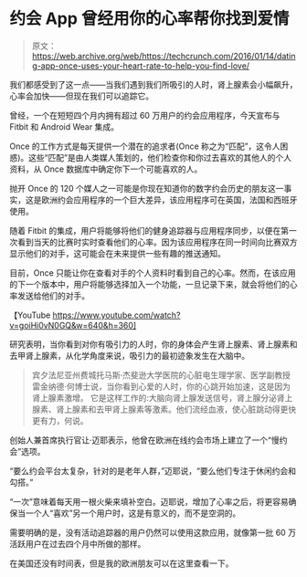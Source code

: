 # 约会 App 曾经用你的心率帮你找到爱情 

> 原文：<https://web.archive.org/web/https://techcrunch.com/2016/01/14/dating-app-once-uses-your-heart-rate-to-help-you-find-love/>

我们都感受到了这一点——当我们遇到我们所吸引的人时，肾上腺素会小幅飙升，心率会加快——但现在我们可以追踪它。

曾经，一个在短短四个月内拥有超过 60 万用户的约会应用程序，今天宣布与 Fitbit 和 Android Wear 集成。

Once 的工作方式是每天提供一个潜在的追求者(Once 称之为“匹配”，这令人困惑)。这些“匹配”是由人类媒人策划的，他们检查你和你过去喜欢的其他人的个人资料，从 Once 数据库中确定你下一个可能喜欢的人。

抛开 Once 的 120 个媒人之一可能是你现在知道你的数字约会历史的朋友这一事实，这是欧洲约会应用程序的一个巨大差异，该应用程序可在英国，法国和西班牙使用。

随着 Fitbit 的集成，用户将能够将他们的健身追踪器与应用程序同步，以便在第一次看到当天的比赛时实时查看他们的心率。因为该应用程序在同一时间向比赛双方显示他们的对手，这可能会在未来提供一些有趣的推送通知。

目前，Once 只能让你在查看对手的个人资料时看到自己的心率。然而，在该应用的下一个版本中，用户将能够选择加入一个功能，一旦记录下来，就会将他们的心率发送给他们的对手。

【YouTube https://www.youtube.com/watch?v=goiHi0vN0GQ&w=640&h=360]

研究表明，当你看到对你有吸引力的人时，你的身体会产生肾上腺素、肾上腺素和去甲肾上腺素，从化学角度来说，吸引力的最初迹象发生在大脑中。

> 宾夕法尼亚州费城托马斯·杰斐逊大学医院的心脏电生理学家、医学副教授雷金纳德·何博士说，当你看到心爱的人时，你的心跳开始加速，这是因为肾上腺素激增。
> 它是这样工作的:大脑向肾上腺发送信号，肾上腺分泌肾上腺素、肾上腺素和去甲肾上腺素等激素。他们流经血液，使心脏跳动得更快更有力，何说。

创始人兼首席执行官让·迈耶表示，他曾在欧洲在线约会市场上建立了一个“慢约会”选项。

“要么约会平台太复杂，针对的是老年人群，”迈耶说，“要么他们专注于休闲约会和勾搭。”

“一次”意味着每天用一根火柴来填补空白。迈耶说，增加了心率之后，将更容易确保当一个人“喜欢”另一个用户时，这是有意义的，而不是空洞的。

需要明确的是，没有活动追踪器的用户仍然可以使用这款应用，就像第一批 60 万活跃用户在过去四个月中所做的那样。

在美国还没有时间表，但是我的欧洲朋友可以在这里查看一下。